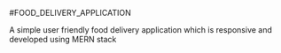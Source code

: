 #FOOD_DELIVERY_APPLICATION

A simple user friendly food delivery application which is responsive and developed using MERN stack